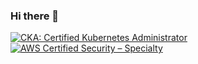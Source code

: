 ### Hi there 👋

<!-- Markers for Credly badge thingies -->
<!--START_SECTION:badges-->

[![CKA: Certified Kubernetes Administrator](https://images.credly.com/size/110x110/images/8b8ed108-e77d-4396-ac59-2504583b9d54/cka_from_cncfsite__281_29.png)](http://www.credly.com/badges/d9721a3e-71d9-4b2b-879d-8f0606285d8a "CKA: Certified Kubernetes Administrator")
[![AWS Certified Security – Specialty](https://images.credly.com/size/110x110/images/ee741c0c-3d57-48e0-82e0-699a2170aa50/AWS-Security-Specialty-2020.png)](http://www.credly.com/badges/26e5b7ed-147c-40ca-8d09-1f2e757ac83e "AWS Certified Security – Specialty")
<!--END_SECTION:badges-->

<!--
**smarticu5/smarticu5** is a ✨ _special_ ✨ repository because its `README.md` (this file) appears on your GitHub profile.

Here are some ideas to get you started:

- 🔭 I’m currently working on ...
- 🌱 I’m currently learning ...
- 👯 I’m looking to collaborate on ...
- 🤔 I’m looking for help with ...
- 💬 Ask me about ...
- 📫 How to reach me: ...
- 😄 Pronouns: ...
- ⚡ Fun fact: ...
-->
